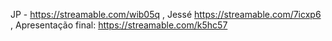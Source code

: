 JP - https://streamable.com/wib05q ,
Jessé https://streamable.com/7icxp6 ,
Apresentação final: https://streamable.com/k5hc57
